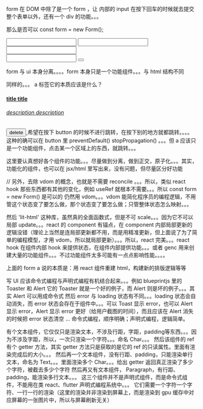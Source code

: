 form 在 DOM 中除了是一个 form ，让 内部的 input 在按下回车的时候就去提交整个表单以外，还有一个 div 的功能。。。

那么是否可以
const form = new Form();
<div>
  <div>
    <input form={form} />
    <input form={form} />
    <input form={form} />
  </div>
  <input form={form} />
  <button form={form} />
</div>

form 与 ui 本身分离。。。。form 本身只是一个功能组件。。。与 html 结构不同

同样的。。。 a 标签它的本质应该是什么？
<a href="xxxxx">
  <h4>title title</h4>
  <h6>description description</h6>
  <button>delete</button>
</a>
希望在按下 button 的时候不进行跳转，在按下别的地方就都跳转。。。。这种的确可以在 button 里 preventDefault()  stopPropagation() 。。。但 a 应该只是一个功能组件，点击某一个区域上的东西，就跳转。。。

这里要认真想好各个组件的功能。。。尽量做到分离，做到正交，原子化。。。其实，功能化的组件，也可以在 jsx/html 里写出来，没有问题，但尽量区分好功能

// 另外，去除 vdom 的概念，也就是不需要 reconcile 。。。所以，类似 react hook 那些东西都有其他的变化，例如 useRef 就根本不需要。。。所以  const form = new Form() 是可以的
仍然用 vdom。。。vdom 能简化程序员的编程逻辑，不用管这个状态变了要怎么做，那个状态变了要怎么做；只管整体状态怎么映射。。。

然后 'lit-html' 这种库，虽然真的全面函数式，但是不可 scale。。。因为它不可以局部 update。。。react 的 component 有锚点，在 component 内部局部更新的逻辑没错（理论上当然是连局部更新都不用，而是用精准更新，但上面说了为了简单的编程模型，才用 vdom，所以就局部更新）。。。所以，react 完美。。。react hook 在组件内部 hook 来提供状态，在组件内部提供功能。。。或者 genc 用来创建大量的功能组件。。。不过功能组件太多可能有一点点影响性能。。。。

上面的 form  a  说的本质是：用 react 组件重建  html，构建新的排版逻辑等等


写 UI 应该命令式编程与声明式编程有机结合起来。。。例如 blueprintjs 里的 Toaster 和 Alert
它的 Toaster 就是一个好的例子，而 Alert 则是坏的例子。。。其实 Alert 可以用成命令式
然后 error 与 loading 状态有不同。。。loading 状态会自动消失，而 error 状态会存在于组件中。。。可以 Toast 显示 error，也可以 Alert 显示 error，Alert 显示 error 更好（给用户截图的时间），而且应该在 Alert 消失的时候把 error 状态清空
...
命令式编程，顺序明确；声明式编程，逻辑简单。


有个文本组件，它仅仅只是渲染文本，不涉及行距，字距，padding等东西。。。因为不涉及字距，所以，一次只渲染一个字符。。。命名 Char。。。
然后该组件的 ref 有个 getter 方法，其实 getter 方法只是获取的是它的 ref 的只读属性。里面有渲染完成后的大小。。。
然后再一个文本组件，没有行距、padding，只能渲染单行文本，命名为 Text。。。里面渲染多个 Char。。。给出 getter 返回真正渲染了多少个字符，被截去多少个字符
然后再又有文本组件， Paragraph，有行距、padding，能渲染多行文本。。。
这三个组件并不是声明式组件，而是命令式组件，不能用在类 react、flutter 声明式编程系统中。。。
它们需要一个字符一个字符、一行一行的渲染（这里的渲染并非渲染到屏幕上，而是渲染到 gpu 缓存中对应屏幕的一张图片中，所以与屏幕刷新无关）
